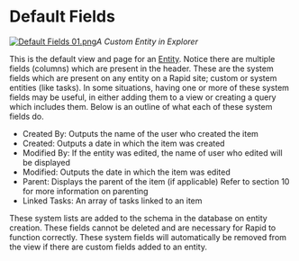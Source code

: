 # Default Fields

[![Default Fields 01.png](https://docs.rapidplatform.com/uploads/images/gallery/2021-09/scaled-1680-/2n25ZdgXxHLoQW4R-default-fields-01.png)](https://docs.rapidplatform.com/uploads/images/gallery/2021-09/2n25ZdgXxHLoQW4R-default-fields-01.png)*A Custom Entity in Explorer*

This is the default view and page for an [Entity](https://docs.rapidplatform.com/Home/User-Documentation/Designer/Entities). Notice there are multiple fields (columns) which are present in the header. These are the system fields which are present on any entity on a Rapid site; custom or system entities (like tasks). In some situations, having one or more of these system fields may be useful, in either adding them to a view or creating a query which includes them. Below is an outline of what each of these system fields do.

- Created By: Outputs the name of the user who created the item
- Created: Outputs a date in which the item was created
- Modified By: If the entity was edited, the name of user who edited will be displayed
- Modified: Outputs the date in which the item was edited
- Parent: Displays the parent of the item (if applicable) Refer to section 10 for more information on parenting
- Linked Tasks: An array of tasks linked to an item

These system lists are added to the schema in the database on entity creation. These fields cannot be deleted and are necessary for Rapid to function correctly. These system fields will automatically be removed from the view if there are custom fields added to an entity.